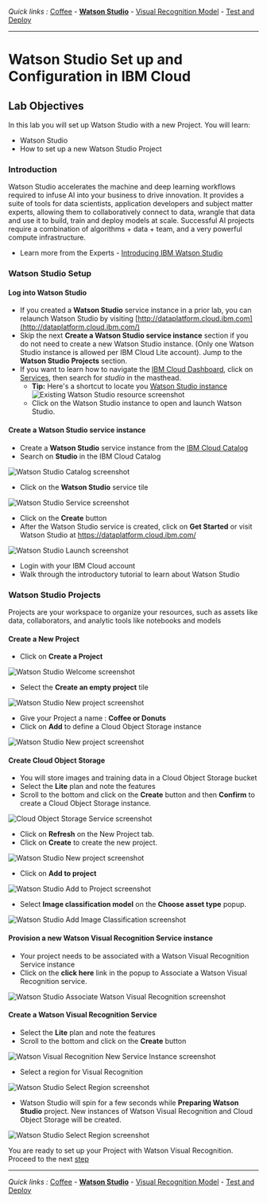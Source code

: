 *Quick links :*
[Coffee](README.md) - [**Watson Studio**](STUDIO.md) - [Visual Recognition Model](VISRECO.md) - [Test and Deploy](VRMTEST.md)
***

# Watson Studio Set up and Configuration in IBM Cloud

## Lab Objectives

In this lab you will set up Watson Studio with a new Project.  You will learn:

- Watson Studio
- How to set up a new Watson Studio Project

### Introduction

Watson Studio accelerates the machine and deep learning workflows required to infuse AI into your business to drive innovation. It provides a suite of tools for data scientists, application developers and subject matter experts, allowing them to collaboratively connect to data, wrangle that data and use it to build, train and deploy models at scale. Successful AI projects require a combination of algorithms + data + team, and a very powerful compute infrastructure.

- Learn more from the Experts - [Introducing IBM Watson Studio](https://medium.com/ibm-watson/introducing-ibm-watson-studio-e93638f0bb47)

### Watson Studio Setup

#### Log into Watson Studio

- If you created a **Watson Studio** service instance in a prior lab, you can relaunch Watson Studio by visiting [http://dataplatform.cloud.ibm.com](http://dataplatform.cloud.ibm.com/)
- Skip the next **Create a Watson Studio service instance** section if you do not need to create a new Watson Studio instance. (Only one Watson Studio instance is allowed per IBM Cloud Lite account).  Jump to the **Watson Studio Projects** section.
- If you want to learn how to navigate the [IBM Cloud Dashboard](https://cloud.ibm.com), click on [Services](https://cloud.ibm.com/resources), then search for *studio* in the masthead.
  - **Tip:** Here's a shortcut to locate you [Watson Studio instance](https://cloud.ibm.com/resources?search=studio)
  ![Existing Watson Studio resource screenshot](screenshots/WatsonStudio-DashboardResource.png)
  - Click on the Watson Studio instance to open and launch Watson Studio.

#### Create a Watson Studio service instance
- Create a **Watson Studio** service instance from the [IBM Cloud Catalog](https://cloud.ibm.com/catalog/?search=studio)
- Search on **Studio** in the IBM Cloud Catalog

![Watson Studio Catalog screenshot](screenshots/WatsonStudio-Catalog.png)

- Click on the **Watson Studio** service tile

![Watson Studio Service screenshot](screenshots/WatsonStudio-Service.png)

- Click on the **Create** button
- After the Watson Studio service is created, click on **Get Started** or visit Watson Studio at <https://dataplatform.cloud.ibm.com/>

![Watson Studio Launch screenshot](screenshots/WatsonStudio-Launch.png)

- Login with your IBM Cloud account
- Walk through the introductory tutorial to learn about Watson Studio

### Watson Studio Projects

Projects are your workspace to organize your resources, such as assets like data, collaborators, and analytic tools like notebooks and models

#### Create a New Project

- Click on **Create a Project**

![Watson Studio Welcome screenshot](screenshots/WatsonStudio-Welcome.png)

- Select the **Create an empty project** tile

![Watson Studio New project screenshot](screenshots/WatsonStudio-CreateNewProject.png)

- Give your Project a name : **Coffee or Donuts**
- Click on **Add** to define a Cloud Object Storage instance

![Watson Studio New project screenshot](screenshots/WatsonStudio-NewProject.png)

#### Create Cloud Object Storage
- You will store images and training data in a Cloud Object Storage bucket
- Select the **Lite** plan and note the features
- Scroll to the bottom and click on the **Create** button and then **Confirm** to create a Cloud Object Storage instance.

![Cloud Object Storage Service screenshot](screenshots/CloudObjectStorage-Service.png)


- Click on **Refresh** on the New Project tab.
- Click on **Create** to create the new project.

![Watson Studio New project screenshot](screenshots/WatsonStudio-NewProject-Continue.png)

- Click on **Add to project**

![Watson Studio Add to Project screenshot](screenshots/WatsonStudio-Project-Add2Project.png)

- Select **Image classification model** on the **Choose asset type** popup.

![Watson Studio Add Image Classification screenshot](screenshots/WatsonStudio-Project-AddImageClassification.png)

#### Provision a new Watson Visual Recognition Service instance
- Your project needs to be associated with a Watson Visual Recognition Service instance
- Click on the **click here** link in the popup to Associate a Watson Visual Recognition service.

![Watson Studio Associate Watson Visual Recognition screenshot](screenshots/WatsonStudio-Project-AssociateVisualRecognition.png)

#### Create a Watson Visual Recognition Service
- Select the **Lite** plan and note the features
- Scroll to the bottom and click on the **Create** button

![Watson Visual Recognition New Service Instance screenshot](screenshots/WatsonStudio-VisualRecognitionServiceInstance.png)

- Select a region for Visual Recognition

![Watson Studio Select Region screenshot](screenshots/WatsonStudio-NewProject-SelectRegion.png)

- Watson Studio will spin for a few seconds while **Preparing Watson Studio** project.  New instances of Watson Visual Recognition and Cloud Object Storage will be created.

![Watson Studio Select Region screenshot](screenshots/WatsonStudio-PrepareProject-COS.png)

You are ready to set up your Project with Watson Visual Recognition. Proceed to the next [step](VISRECO.md)

***
*Quick links :*
[Coffee](README.md) - [**Watson Studio**](STUDIO.md) - [Visual Recognition Model](VISRECO.md) - [Test and Deploy](VRMTEST.md)
